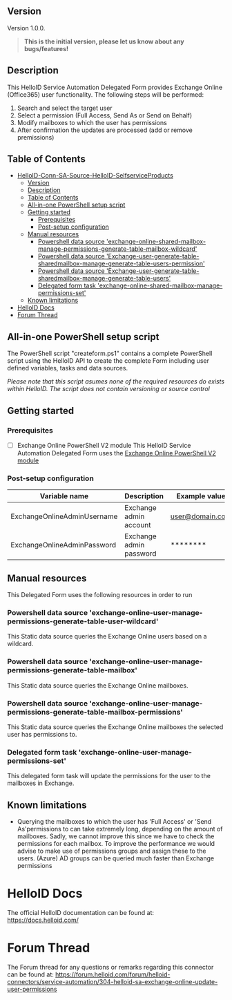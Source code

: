 <!-- Version -->
## Version
Version 1.0.0.
> __This is the initial version, please let us know about any bugs/features!__

<!-- Description -->
## Description
This HelloID Service Automation Delegated Form provides Exchange Online (Office365) user functionality. The following steps will be performed:
 1. Search and select the target user
 2. Select a permission (Full Access, Send As or Send on Behalf)
 3. Modify mailboxes to which the user has permissions
 4. After confirmation the updates are processed (add or remove premissions)
 
<!-- TABLE OF CONTENTS -->
## Table of Contents
- [HelloID-Conn-SA-Source-HelloID-SelfserviceProducts](#helloid-conn-sa-source-helloid-selfserviceproducts)
  - [Version](#version)
  - [Description](#description)
  - [Table of Contents](#table-of-contents)
  - [All-in-one PowerShell setup script](#all-in-one-powershell-setup-script)
  - [Getting started](#getting-started)
    - [Prerequisites](#prerequisites)
    - [Post-setup configuration](#post-setup-configuration)
  - [Manual resources](#manual-resources)
    - [Powershell data source 'exchange-online-shared-mailbox-manage-permissions-generate-table-mailbox-wildcard'](#powershell-data-source-exchange-online-shared-mailbox-manage-permissions-generate-table-mailbox-wildcard)
    - [Powershell data source 'Exchange-user-generate-table-sharedmailbox-manage-generate-table-users-permission'](#powershell-data-source-exchange-user-generate-table-sharedmailbox-manage-generate-table-users-permission)
    - [Powershell data source 'Exchange-user-generate-table-sharedmailbox-manage-generate-table-users'](#powershell-data-source-exchange-user-generate-table-sharedmailbox-manage-generate-table-users)
    - [Delegated form task 'exchange-online-shared-mailbox-manage-permissions-set'](#delegated-form-task-exchange-online-shared-mailbox-manage-permissions-set)
  - [Known limitations](#known-limitations)
- [HelloID Docs](#helloid-docs)
- [Forum Thread](#forum-thread)

## All-in-one PowerShell setup script
The PowerShell script "createform.ps1" contains a complete PowerShell script using the HelloID API to create the complete Form including user defined variables, tasks and data sources.

 _Please note that this script asumes none of the required resources do exists within HelloID. The script does not contain versioning or source control_

## Getting started

### Prerequisites

- [ ] Exchange Online PowerShell V2 module
  This HelloID Service Automation Delegated Form uses the [Exchange Online PowerShell V2 module](https://docs.microsoft.com/en-us/powershell/exchange/exchange-online-powershell-v2?view=exchange-ps)

### Post-setup configuration
| Variable name                 | Description               | Example value     |
| ----------------------------- | ------------------------- | ----------------- |
| ExchangeOnlineAdminUsername   |Exchange admin account     | user@domain.com   |
| ExchangeOnlineAdminPassword   | Exchange admin password   | ********          |


## Manual resources
This Delegated Form uses the following resources in order to run

### Powershell data source 'exchange-online-user-manage-permissions-generate-table-user-wildcard'
This Static data source queries the Exchange Online users based on a wildcard.

### Powershell data source 'exchange-online-user-manage-permissions-generate-table-mailbox'
This Static data source queries the Exchange Online mailboxes.

### Powershell data source 'exchange-online-user-manage-permissions-generate-table-mailbox-permissions'
This Static data source queries the Exchange Online mailboxes the selected user has permissions to.

### Delegated form task 'exchange-online-user-manage-permissions-set'
This delegated form task will update the permissions for the user to the mailboxes in Exchange.

## Known limitations
 * Querying the mailboxes to which the user has 'Full Access' or 'Send As'permissions to can take extremely long, depending on the amount of mailboxes. Sadly, we cannot improve this since we have to check the permissions for each mailbox. To improve the performance we would advise to make use of permissions groups and assign these to the users. (Azure) AD groups can be queried much faster than Exchange permissions

# HelloID Docs
The official HelloID documentation can be found at: https://docs.helloid.com/

# Forum Thread
The Forum thread for any questions or remarks regarding this connector can be found at: https://forum.helloid.com/forum/helloid-connectors/service-automation/304-helloid-sa-exchange-online-update-user-permissions
